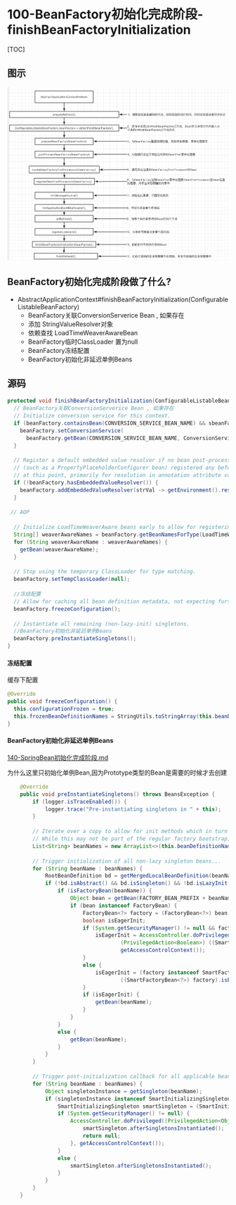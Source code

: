 # 100-BeanFactory初始化完成阶段-finishBeanFactoryInitialization

[TOC]

## 图示

![image-20201007151953236](../../assets/image-20201007151953236.png)

## BeanFactory初始化完成阶段做了什么?

- AbstractApplicationContext#finishBeanFactoryInitialization(ConfigurableListableBeanFactory)
  - BeanFactory关联ConversionServerice Bean , 如果存在
  - 添加 StringValueResolver对象
  - 依赖查找 LoadTimeWeaverAwareBean
  - BeanFactory临时ClassLoader 置为null
  - BeanFactory冻结配置
  - BeanFactory初始化非延迟单例Beans

## 源码

```java
protected void finishBeanFactoryInitialization(ConfigurableListableBeanFactory beanFactory) {
  // BeanFactory关联ConversionServerice Bean , 如果存在
  // Initialize conversion service for this context.
  if (beanFactory.containsBean(CONVERSION_SERVICE_BEAN_NAME) && sbeanFactory.isTypeMatch(CONVERSION_SERVICE_BEAN_NAME,ConversionService.class)) {
    beanFactory.setConversionService(
      beanFactory.getBean(CONVERSION_SERVICE_BEAN_NAME, ConversionService.class));
  }

  // Register a default embedded value resolver if no bean post-processor
  // (such as a PropertyPlaceholderConfigurer bean) registered any before:
  // at this point, primarily for resolution in annotation attribute values.
  if (!beanFactory.hasEmbeddedValueResolver()) {
    beanFactory.addEmbeddedValueResolver(strVal -> getEnvironment().resolvePlaceholders(strVal));
  }

 // AOP
    
  // Initialize LoadTimeWeaverAware beans early to allow for registering their transformers early.
  String[] weaverAwareNames = beanFactory.getBeanNamesForType(LoadTimeWeaverAware.class, false, false);
  for (String weaverAwareName : weaverAwareNames) {
    getBean(weaverAwareName);
  }

  // Stop using the temporary ClassLoader for type matching.
  beanFactory.setTempClassLoader(null);

  //冻结配置
  // Allow for caching all bean definition metadata, not expecting further changes.
  beanFactory.freezeConfiguration();

  // Instantiate all remaining (non-lazy-init) singletons.
  //BeanFactory初始化非延迟单例Beans
  beanFactory.preInstantiateSingletons();
}
```

#### 冻结配置

缓存下配置

```java
@Override
public void freezeConfiguration() {
  this.configurationFrozen = true;
  this.frozenBeanDefinitionNames = StringUtils.toStringArray(this.beanDefinitionNames);
}
```

#### BeanFactory初始化非延迟单例Beans

 [140-SpringBean初始化完成阶段.md](../008-SpringBean生命周期/140-SpringBean初始化完成阶段.md) 

为什么这里只初始化单例Bean,因为Prototype类型的Bean是需要的时候才去创建

```java
	@Override
	public void preInstantiateSingletons() throws BeansException {
		if (logger.isTraceEnabled()) {
			logger.trace("Pre-instantiating singletons in " + this);
		}

		// Iterate over a copy to allow for init methods which in turn register new bean definitions.
		// While this may not be part of the regular factory bootstrap, it does otherwise work fine.
		List<String> beanNames = new ArrayList<>(this.beanDefinitionNames);

		// Trigger initialization of all non-lazy singleton beans...
		for (String beanName : beanNames) {
			RootBeanDefinition bd = getMergedLocalBeanDefinition(beanName);
			if (!bd.isAbstract() && bd.isSingleton() && !bd.isLazyInit()) {
				if (isFactoryBean(beanName)) {
					Object bean = getBean(FACTORY_BEAN_PREFIX + beanName);
					if (bean instanceof FactoryBean) {
						FactoryBean<?> factory = (FactoryBean<?>) bean;
						boolean isEagerInit;
						if (System.getSecurityManager() != null && factory instanceof SmartFactoryBean) {
							isEagerInit = AccessController.doPrivileged(
									(PrivilegedAction<Boolean>) ((SmartFactoryBean<?>) factory)::isEagerInit,
									getAccessControlContext());
						}
						else {
							isEagerInit = (factory instanceof SmartFactoryBean &&
									((SmartFactoryBean<?>) factory).isEagerInit());
						}
						if (isEagerInit) {
							getBean(beanName);
						}
					}
				}
				else {
					getBean(beanName);
				}
			}
		}

		// Trigger post-initialization callback for all applicable beans...
		for (String beanName : beanNames) {
			Object singletonInstance = getSingleton(beanName);
			if (singletonInstance instanceof SmartInitializingSingleton) {
				SmartInitializingSingleton smartSingleton = (SmartInitializingSingleton) singletonInstance;
				if (System.getSecurityManager() != null) {
					AccessController.doPrivileged((PrivilegedAction<Object>) () -> {
						smartSingleton.afterSingletonsInstantiated();
						return null;
					}, getAccessControlContext());
				}
				else {
					smartSingleton.afterSingletonsInstantiated();
				}
			}
		}
	}

```

